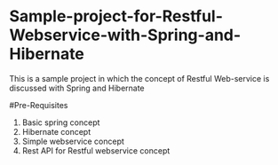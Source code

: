# Sample-project-for-Restful-Webservice-with-Spring-and-Hibernate
This is a sample project in which the concept of Restful Web-service is discussed with Spring and Hibernate 


#Pre-Requisites
1. Basic spring concept
2. Hibernate concept
3. Simple webservice concept
4. Rest API for Restful webservice concept
